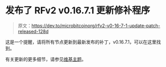 # 发布了 RFv2 v0.16.7.1 更新修补程序

> 原文：<https://dev.to/microbitcoinorg/rfv2-v0-16-7-1-update-patch-released-128d>

这是一个提醒，请将所有节点更新到最新发布的补丁，v0.16.7.1，可以在这里找到。

有关更新的更多细节，请参见[维基主题](https://mbc.wiki/d/27-rfv2-upgrade-notes)。